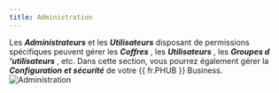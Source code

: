 ```yaml
---
title: Administration
---
```

Les ***Administrateurs*** et les ***Utilisateurs*** disposant de permissions spécifiques peuvent gérer les ***Coffres*** , les ***Utilisateurs*** , les ***Groupes d 'utilisateurs*** , etc. Dans cette section, vous pourrez également gérer la ***Configuration et sécurité*** de votre {{ fr.PHUB }} Business.  
![Administration](https://webdevolutions.azureedge.net/docs/fr/hub/Hub4023.png) 